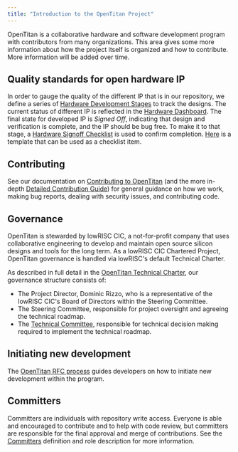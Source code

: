 ```yaml
---
title: "Introduction to the OpenTitan Project"
---
```


OpenTitan is a collaborative hardware and software development program with contributors from many organizations.
This area gives some more information about how the project itself is organized and how to contribute.
More information will be added over time.

## Quality standards for open hardware IP

In order to gauge the quality of the different IP that is in our repository, we define a series of [Hardware Development Stages](./development_stages.md) to track the designs.
The current status of different IP is reflected in the [Hardware Dashboard](../../hw/README.md).
The final state for developed IP is *Signed Off*, indicating that design and verification is complete, and the IP should be bug free.
To make it to that stage, a [Hardware Signoff Checklist](./checklist/README.md) is used to confirm completion.
[Here](https://github.com/lowRISC/opentitan/blob/master/util/uvmdvgen/checklist.md.tpl) is a template that can be used as a checklist item.

## Contributing

See our documentation on [Contributing to OpenTitan](../contributing/README.md) (and the more in-depth [Detailed Contribution Guide](../contributing/detailed_contribution_guide/README.md)) for general guidance on how we work, making bug reports, dealing with security issues, and contributing code.

## Governance

OpenTitan is stewarded by lowRISC CIC, a not-for-profit company that uses collaborative engineering to develop and maintain open source silicon designs and tools for the long term.
As a lowRISC CIC Chartered Project, OpenTitan governance is handled via lowRISC's default Technical Charter.

As described in full detail in the [OpenTitan Technical Charter](https://static.opentitan.org/technical-charter.pdf), our governance structure consists of:
* The Project Director, Dominic Rizzo, who is a representative of the lowRISC CIC's Board of Directors within the Steering Committee.
* The Steering Committee, responsible for project oversight and agreeing the technical roadmap.
* The [Technical Committee](./technical_committee.md), responsible for technical decision making required to implement the technical roadmap.

## Initiating new development

The [OpenTitan RFC process](./rfc_process.md) guides developers on how to initiate new development within the program.

## Committers

Committers are individuals with repository write access.
Everyone is able and encouraged to contribute and to help with code review, but committers are responsible for the final approval and merge of contributions.
See the [Committers](./committers.md) definition and role description for more information.
